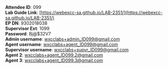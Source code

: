 
**Attendee ID**: 099  
**Lab Guide Link**: [https://webexcc-sa.github.io/LAB-2351/](https://webexcc-sa.github.io/LAB-2351/)  
**EP DN**: 9302018038  
**Supervisor Ext**: 1099  
**Password**: Bj@$32V7  
**Admin username**: wxcclabs+admin_ID099@gmail.com  
**Agent username**: wxcclabs+agent_ID099@gmail.com  
**Supervisor username**: wxcclabs+supvr_ID099@gmail.com  
**Agent 2**: wxcclabs+agent_ID099.2@gmail.com  
**Agent 3**: wxcclabs+agent_ID099.3@gmail.com  
